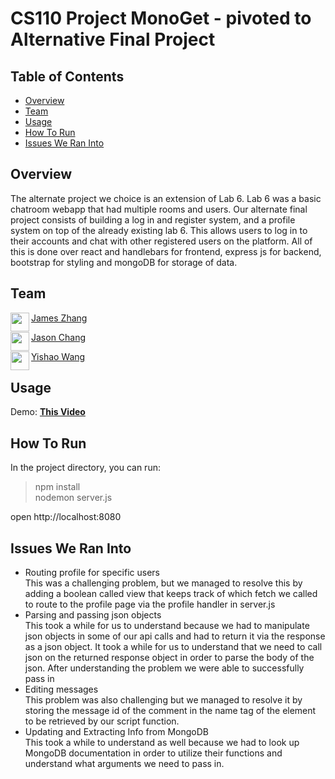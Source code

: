 # CS110 Project MonoGet - pivoted to Alternative Final Project

## Table of Contents
- [Overview](#overview)
- [Team](#team)
- [Usage](#usage)
- [How To Run](#how-to-run)
- [Issues We Ran Into](#issues-we-ran-into)


## Overview
The alternate project we choice is an extension of Lab 6. Lab 6 was a basic chatroom webapp that had multiple rooms and users. Our alternate final project consists of building a log in and register system, and a profile system on top of the already existing lab 6. This allows users to log in to their accounts and chat with other registered users on the platform. All of this is done over react and handlebars for frontend, express js for backend, bootstrap for styling and mongoDB for storage of data. 

## Team
<a href="https://github.com/MachineLearningAmateur" target="_blank"><img src="https://avatars3.githubusercontent.com/u/50182455?s=400&v=4" align="left" height="30px">James Zhang </a>

<a href="https://github.com/msalloum" target="_blank"><img src="https://avatars3.githubusercontent.com/u/50182455?s=400&v=4" align="left" height="30px">Jason Chang </a>

<a href="https://github.com/caKuma" target="_blank"><img src="https://avatars3.githubusercontent.com/u/19195878?s=400&v=4" align="left" height="30px">Yishao Wang </a>

## Usage
Demo: <a href="https://flipgrid.com/af083092"><b>This Video</b></a>

<Screenshot of application>

## How To Run
In the project directory, you can run:
>npm install\
>nodemon server.js

open http://localhost:8080
  
## Issues We Ran Into
  - Routing profile for specific users\
    This was a challenging problem, but we managed to resolve this by adding a boolean called view that keeps track of which fetch we called to route to the profile 
    page via the profile handler in server.js
  - Parsing and passing json objects\
    This took a while for us to understand because we had to manipulate json objects in some of our api calls and had to return it via the response as a json object.
    It took a while for us to understand that we need to call json on the returned response object in order to parse the body of the json. After understanding the 
    problem we were able to successfully pass in 
  - Editing messages\
    This problem was also challenging but we managed to resolve it by storing the message id of the comment in the name tag of the element to be retrieved by our           script function. 
  - Updating and Extracting Info from MongoDB\
    This took a while to understand as well because we had to look up MongoDB documentation in order to utilize their functions and understand what arguments we need       to pass in. 
